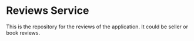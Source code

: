 # Reviews Service
This is the repository for the reviews of the application. It could be seller or book reviews.
